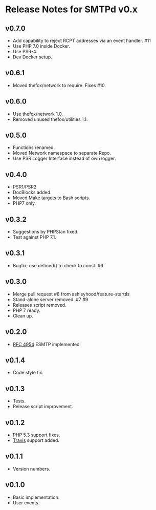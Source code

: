 # Release Notes for SMTPd v0.x

## v0.7.0

- Add capability to reject RCPT addresses via an event handler. #11
- Use PHP 7.0 inside Docker.
- Use PSR-4.
- Dev Docker setup.

## v0.6.1

- Moved thefox/network to require. Fixes #10.

## v0.6.0

- Use thefox/network 1.0.
- Removed unused thefox/utilities 1.1.

## v0.5.0

- Functions renamed.
- Moved Network namespace to separate Repo.
- Use PSR Logger Interface instead of own logger.

## v0.4.0

- PSR1/PSR2
- DocBlocks added.
- Moved Make targets to Bash scripts.
- PHP7 only.

## v0.3.2

- Suggestions by PHPStan fixed.
- Test against PHP 7.1.

## v0.3.1

- Bugfix: use defined() to check to const. #6

## v0.3.0

- Merge pull request #8 from ashleyhood/feature-starttls
- Stand-alone server removed. #7 #9
- Releases script removed.
- PHP 7 ready.
- Clean up.

## v0.2.0

- [RFC 4954](https://tools.ietf.org/html/rfc4954) ESMTP implemented.

## v0.1.4

- Code style fix.

## v0.1.3

- Tests.
- Release script improvement.

## v0.1.2

- PHP 5.3 support fixes.
- [Travis](https://travis-ci.org/TheFox/smtpd) support added.

## v0.1.1

- Version numbers.

## v0.1.0

- Basic implementation.
- User events.
